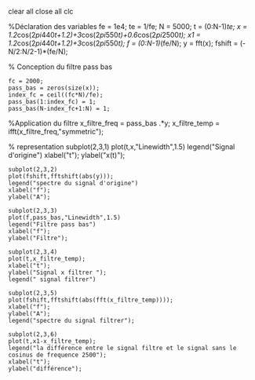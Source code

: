 clear all
close all
clc



%Déclaration des variables
    fe = 1e4;
    te = 1/fe;
    N  = 5000;
    t  = (0:N-1)*te; 
    x  = 1.2*cos(2*pi*440*t+1.2)+3*cos(2*pi*550*t)+0.6*cos(2*pi*2500*t);
    x1  = 1.2*cos(2*pi*440*t+1.2)+3*cos(2*pi*550*t);
    f = (0:N-1)*(fe/N);
    y = fft(x);
    fshift = (-N/2:N/2-1)*(fe/N);


% Conception du filtre pass bas

    fc = 2000;
    pass_bas = zeros(size(x));
    index_fc = ceil((fc*N)/fe);
    pass_bas(1:index_fc) = 1;
    pass_bas(N-index_fc+1:N) = 1;


%Application du filtre 
    x_filtre_freq = pass_bas .*y;
    x_filtre_temp = ifft(x_filtre_freq,"symmetric");


% representation 
    subplot(2,3,1)
    plot(t,x,"Linewidth",1.5)
    legend("Signal d'origine")
    xlabel("t");
    ylabel("x(t)");
    
    subplot(2,3,2)
    plot(fshift,fftshift(abs(y)));
    legend("spectre du signal d'origine")
    xlabel("f");
    ylabel("A");
    
    subplot(2,3,3)
    plot(f,pass_bas,"Linewidth",1.5)
    legend("Filtre pass bas")
    xlabel("f");
    ylabel("Filtre");

    subplot(2,3,4)
    plot(t,x_filtre_temp);
    xlabel("t");
    ylabel("Signal x filtrer ");
    legend(" signal filtrer")
    
    subplot(2,3,5)
    plot(fshift,fftshift(abs(fft(x_filtre_temp))));
    xlabel("f");
    ylabel("A");
    legend("spectre du signal filtrer");
    
    subplot(2,3,6)
    plot(t,x1-x_filtre_temp);
    legend("la différence entre le signal filtre et le signal sans le cosinus de frequence 2500");
    xlabel("t");
    ylabel("différence");
